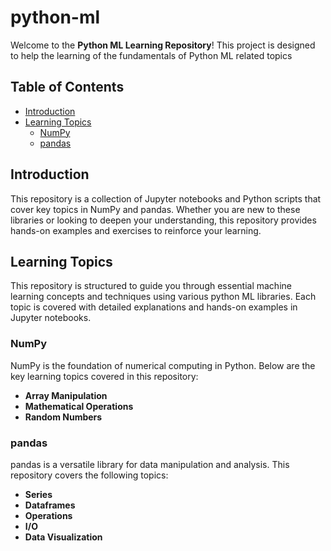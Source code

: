 # python-ml
Welcome to the **Python ML Learning Repository**! This project is designed to help the learning of the fundamentals of Python ML related topics

## Table of Contents

- [Introduction](#introduction)
- [Learning Topics](#Learning-topics)
    - [NumPy](#numpy)
    - [pandas](#pandas)

## Introduction

This repository is a collection of Jupyter notebooks and Python scripts that cover key topics in NumPy and pandas. Whether you are new to these libraries or looking to deepen your understanding, this repository provides hands-on examples and exercises to reinforce your learning.


## Learning Topics

This repository is structured to guide you through essential machine learning concepts and techniques using various python ML libraries. Each topic is covered with detailed explanations and hands-on examples in Jupyter notebooks.

### NumPy

NumPy is the foundation of numerical computing in Python. Below are the key learning topics covered in this repository:

- **Array Manipulation**
- **Mathematical Operations**
- **Random Numbers**

### pandas

pandas is a versatile library for data manipulation and analysis. This repository covers the following topics:

- **Series**
- **Dataframes**
- **Operations**
- **I/O**
- **Data Visualization**